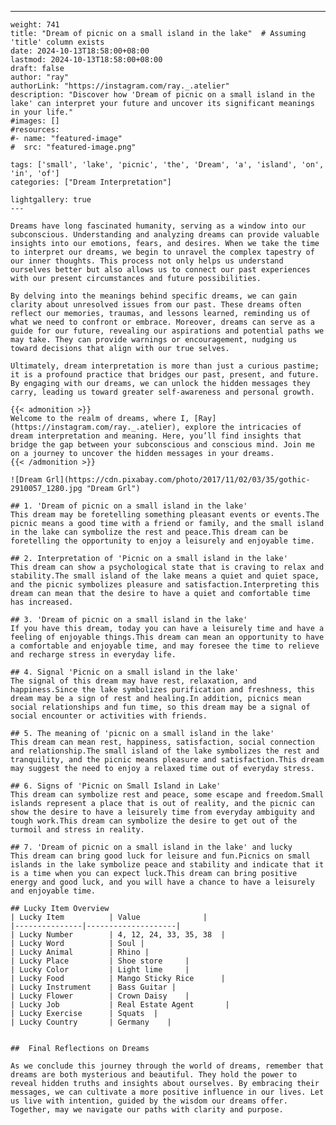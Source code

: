 ---
    weight: 741
    title: "Dream of picnic on a small island in the lake"  # Assuming 'title' column exists
    date: 2024-10-13T18:58:00+08:00
    lastmod: 2024-10-13T18:58:00+08:00
    draft: false
    author: "ray"
    authorLink: "https://instagram.com/ray._.atelier"
    description: "Discover how 'Dream of picnic on a small island in the lake' can interpret your future and uncover its significant meanings in your life."
    #images: []
    #resources:
    #- name: "featured-image"
    #  src: "featured-image.png"
    
    tags: ['small', 'lake', 'picnic', 'the', 'Dream', 'a', 'island', 'on', 'in', 'of']
    categories: ["Dream Interpretation"]
    
    lightgallery: true
    ---
    
    Dreams have long fascinated humanity, serving as a window into our subconscious. Understanding and analyzing dreams can provide valuable insights into our emotions, fears, and desires. When we take the time to interpret our dreams, we begin to unravel the complex tapestry of our inner thoughts. This process not only helps us understand ourselves better but also allows us to connect our past experiences with our present circumstances and future possibilities.
    
    By delving into the meanings behind specific dreams, we can gain clarity about unresolved issues from our past. These dreams often reflect our memories, traumas, and lessons learned, reminding us of what we need to confront or embrace. Moreover, dreams can serve as a guide for our future, revealing our aspirations and potential paths we may take. They can provide warnings or encouragement, nudging us toward decisions that align with our true selves.
    
    Ultimately, dream interpretation is more than just a curious pastime; it is a profound practice that bridges our past, present, and future. By engaging with our dreams, we can unlock the hidden messages they carry, leading us toward greater self-awareness and personal growth.
    
    {{< admonition >}}
    Welcome to the realm of dreams, where I, [Ray](https://instagram.com/ray._.atelier), explore the intricacies of dream interpretation and meaning. Here, you’ll find insights that bridge the gap between your subconscious and conscious mind. Join me on a journey to uncover the hidden messages in your dreams.
    {{< /admonition >}}
    
    ![Dream Grl](https://cdn.pixabay.com/photo/2017/11/02/03/35/gothic-2910057_1280.jpg "Dream Grl")
    
    ## 1. 'Dream of picnic on a small island in the lake'
    This dream may be foretelling something pleasant events or events.The picnic means a good time with a friend or family, and the small island in the lake can symbolize the rest and peace.This dream can be foretelling the opportunity to enjoy a leisurely and enjoyable time.
    
    ## 2. Interpretation of 'Picnic on a small island in the lake'
    This dream can show a psychological state that is craving to relax and stability.The small island of the lake means a quiet and quiet space, and the picnic symbolizes pleasure and satisfaction.Interpreting this dream can mean that the desire to have a quiet and comfortable time has increased.
    
    ## 3. 'Dream of picnic on a small island in the lake'
    If you have this dream, today you can have a leisurely time and have a feeling of enjoyable things.This dream can mean an opportunity to have a comfortable and enjoyable time, and may foresee the time to relieve and recharge stress in everyday life.
    
    ## 4. Signal 'Picnic on a small island in the lake'
    The signal of this dream may have rest, relaxation, and happiness.Since the lake symbolizes purification and freshness, this dream may be a sign of rest and healing.In addition, picnics mean social relationships and fun time, so this dream may be a signal of social encounter or activities with friends.
    
    ## 5. The meaning of 'picnic on a small island in the lake'
    This dream can mean rest, happiness, satisfaction, social connection and relationship.The small island of the lake symbolizes the rest and tranquility, and the picnic means pleasure and satisfaction.This dream may suggest the need to enjoy a relaxed time out of everyday stress.
    
    ## 6. Signs of 'Picnic on Small Island in Lake'
    This dream can symbolize rest and peace, some escape and freedom.Small islands represent a place that is out of reality, and the picnic can show the desire to have a leisurely time from everyday ambiguity and tough work.This dream can symbolize the desire to get out of the turmoil and stress in reality.
    
    ## 7. 'Dream of picnic on a small island in the lake' and lucky
    This dream can bring good luck for leisure and fun.Picnics on small islands in the lake symbolize peace and stability and indicate that it is a time when you can expect luck.This dream can bring positive energy and good luck, and you will have a chance to have a leisurely and enjoyable time.
    
    ## Lucky Item Overview
    | Lucky Item          | Value              |
    |---------------|--------------------|
    | Lucky Number        | 4, 12, 24, 33, 35, 38  |
    | Lucky Word          | Soul |
    | Lucky Animal        | Rhino |
    | Lucky Place         | Shoe store     |
    | Lucky Color         | Light lime     |
    | Lucky Food          | Mango Sticky Rice      |
    | Lucky Instrument    | Bass Guitar |
    | Lucky Flower        | Crown Daisy    |
    | Lucky Job           | Real Estate Agent       |
    | Lucky Exercise      | Squats  |
    | Lucky Country       | Germany    |
    
    
    ##  Final Reflections on Dreams
    
    As we conclude this journey through the world of dreams, remember that dreams are both mysterious and beautiful. They hold the power to reveal hidden truths and insights about ourselves. By embracing their messages, we can cultivate a more positive influence in our lives. Let us live with intention, guided by the wisdom our dreams offer. Together, may we navigate our paths with clarity and purpose.
    